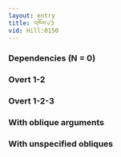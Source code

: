 ```yaml
---
layout: entry
title: འཁོལ་√3
vid: Hill:0150
---
```

### Dependencies (N = 0)


### Overt 1-2


### Overt 1-2-3


### With oblique arguments


### With unspecified obliques
